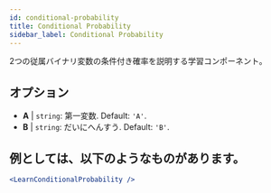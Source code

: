 ```yaml
---
id: conditional-probability
title: Conditional Probability
sidebar_label: Conditional Probability
---
```


2つの従属バイナリ変数の条件付き確率を説明する学習コンポーネント。

## オプション

* __A__ | `string`: 第一変数. Default: `'A'`.
* __B__ | `string`: だいにへんすう. Default: `'B'`.


## 例としては、以下のようなものがあります。

```jsx live
<LearnConditionalProbability />
```

